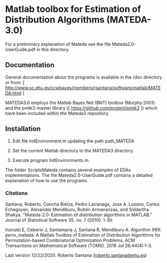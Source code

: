 
# Matlab toolbox for Estimation of Distribution Algorithms  (MATEDA-3.0) #


For a preliminary explanation of Mateda see the file Mateda2.0-UserGuide.pdf in this directory.

## Documentation ##
General documentation about the programs is available in the /doc directory or from:
[ http://www.sc.ehu.es/ccwbayes/members/rsantana/software/matlab/MATEDA.html ]

MATEDA3.0 employs the Matlab Bayes Net (BNT) toolbox (Murphy:2001) and the pmtk3-master library ([ https://github.com/probml/pmtk3 ]) which have been included within the Mateda3 repository 


## Installation ##

 1. Edit file InitEnvironment.m updating the path path_MATEDA
  
 2. Set the current Matlab directory to the MATEDA3 directory.
 
 3. Execute program InitEnvironments.m.


The folder ScriptsMateda contains several  examples of EDAs implementations. The file Mateda2.0-UserGuide.pdf contains a detailed explanation of how to use the programs. 


### Citations ###

Santana, Roberto, Concha Bielza, Pedro Larranaga, Jose A. Lozano, Carlos Echegoyen, Alexander Mendiburu, Rubén Armananzas, and Siddartha Shakya. "Mateda-2.0: Estimation of distribution algorithms in MATLAB." Journal of Statistical Software 35, no. 7 (2010): 1-30.

Irurozki E, Ceberio J, Santamaria J, Santana R, Mendiburu A. Algorithm 989: perm_mateda: A Matlab Toolbox of Estimation of Distribution Algorithms for Permutation-based Combinatorial Optimization Problems. ACM Transactions on Mathematical Software (TOMS). 2018 Jul 26;44(4):1-3.


Last version 12/22/2020. Roberto Santana (roberto.santana@ehu.es)       
